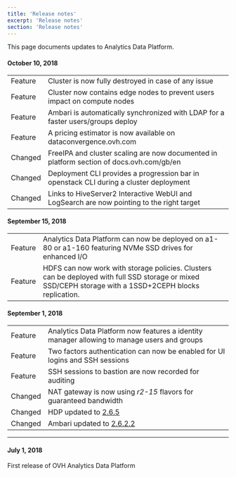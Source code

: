 ```yaml
---
title: 'Release notes'
excerpt: 'Release notes'
section: 'Release notes'
---
```


This page documents updates to Analytics Data Platform.
#### October 10, 2018
<table class="table-features">
<tbody>
<tr>
<td>
<span class="label release success">Feature</span>
</td>
<td>
Cluster is now fully destroyed in case of any issue
</td>
</tr>
<tr>
<td>
<span class="label release success">Feature</span>
</td>
<td>
Cluster now contains edge nodes to prevent users impact on compute nodes
</td>
</tr>
<tr>
<td>
<span class="label release success">Feature</span>
</td>
<td>
Ambari is automatically synchronized with LDAP for a faster users/groups deploy
</td>
</tr>
<tr>
<td>
<span class="label release success">Feature</span>
</td>
<td>
A pricing estimator is now available on dataconvergence.ovh.com
</td>
</tr>
<tr>
<td>
<span class="label release warning">Changed</span>
</td>
<td>
FreeIPA and cluster scaling are now documented in platform section of docs.ovh.com/gb/en
</td>
</tr>
<tr>
<td>
<span class="label release warning">Changed</span>
</td>
<td>
Deployment CLI provides a progression bar in openstack CLI during a cluster deployment
</td>
</tr>
<tr>
<td>
<span class="label release warning">Changed</span>
</td>
<td>
Links to HiveServer2 Interactive WebUI and LogSearch are now pointing to the right target 
</td>
</tr>
</tbody>
</table>

#### September 15, 2018

<table class="table-features">
<tbody>
<tr>
<td>
<span class="label release success">Feature</span>
</td>
<td>
Analytics Data Platform can now be deployed on a1-80 or a1-160 featuring NVMe SSD drives for enhanced I/O
</td>
</tr>
<tr>
<td>
<span class="label release success">Feature</span>
</td>
<td>
HDFS can now work with storage policies. Clusters can be deployed with full SSD storage or mixed SSD/CEPH storage with a
1SSD+2CEPH blocks replication.
</td>
</tr>
</tbody>
</table>


#### September 1, 2018

<table class="table-features">
<tbody>
<tr>
<td>
<span class="label release success">Feature</span>
</td>
<td>
Analytics Data Platform now features a identity manager allowing to manage users and groups
</td>
</tr>
<tr>
<td>
<span class="label release success">Feature</span>
</td>
<td>
Two factors authentication can now be enabled for UI logins and SSH sessions
</td>
</tr>
<tr>
<td>
<span class="label release success">Feature</span>
</td>
<td>
SSH sessions to bastion are now recorded for auditing
</td>
</tr>
<tr>
<td>
<span class="label release warning">Changed</span>
</td>
<td>
NAT gateway is now using <i>r2-15</i> flavors for guaranteed bandwidth
</td>
</tr>
<tr>
<td>
<span class="label release warning">Changed</span>
</td>
<td>
HDP updated to <a href="https://docs.hortonworks.com/HDPDocuments/HDPforCloud/HDPforCloud-2.6.5/bk_release-notes/content/ch_relnotes.html">2.6.5</a>
</td>
</tr>
<tr>
<td>
<span class="label release warning">Changed</span>
</td>
<td>
Ambari updated to <a href="https://docs.hortonworks.com/HDPDocuments/Ambari-2.6.2.2/bk_ambari-release-notes/content/ambari_relnotes-2.6.2.2-fixed-issues.html">2.6.2.2</a>
</td>
</tr>
</tbody>
</table>


___

#### July 1, 2018

First release of OVH Analytics Data Platform



